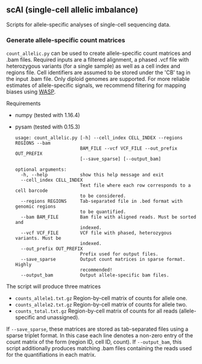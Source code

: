 ## scAI (single-cell allelic imbalance)
Scripts for allele-specific analyses of single-cell sequencing data.

### Generate allele-specific count matrices

`count_allelic.py` can be used to create allele-specific count matrices and .bam files. Required inputs are a filtered alignment, a phased .vcf file with heterozygous variants (for a single sample) as well as a cell index and regions file. Cell identifiers are assumed to be stored under the 'CB' tag in the input .bam file. Only diploid genomes are supported. For more reliable estimates of allele-specific signals, we recommend filtering for mapping biases using [WASP](https://github.com/bmvdgeijn/WASP/tree/master/mapping).

Requirements

- numpy (tested with 1.16.4)
- pysam (tested with 0.15.3)

      usage: count_allelic.py [-h] --cell_index CELL_INDEX --regions REGIONS --bam
                              BAM_FILE --vcf VCF_FILE --out_prefix OUT_PREFIX
                              [--save_sparse] [--output_bam]

      optional arguments:
        -h, --help            show this help message and exit
        --cell_index CELL_INDEX
                              Text file where each row corresponds to a cell barcode
                              to be considered.
        --regions REGIONS     Tab-separated file in .bed format with genomic regions
                              to be quantified.
        --bam BAM_FILE        Bam file with aligned reads. Must be sorted and
                              indexed.
        --vcf VCF_FILE        VCF file with phased, heterozygous variants. Must be
                              indexed.
        --out_prefix OUT_PREFIX
                              Prefix used for output files.
        --save_sparse         Output count matrices in sparse format. Highly
                              recommended!
        --output_bam          Output allele-specific bam files.
        
The script will produce three matrices

- `counts_allele1.txt.gz` Region-by-cell matrix of counts for allele one.
- `counts_allele2.txt.gz` Region-by-cell matrix of counts for allele two.
- `counts_total.txt.gz` Region-by-cell matrix of counts for all reads (allele-specific and unassigned).

If `--save_sparse`, these matrices are stored as tab-separated files using a sparse triplet format. In this case each line denotes a non-zero entry of the count matrix of the form (region ID, cell ID, count). If `--output_bam`, this script additionally produces matching .bam files containing the reads used for the quantifiations in each matrix.
